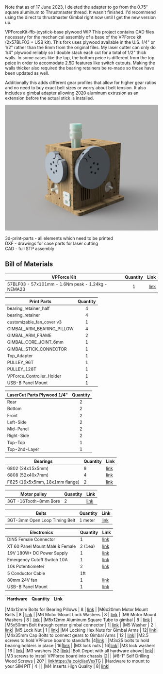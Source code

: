 Note that as of 17 June 2023, I deleted the adapter to go from the 0.75" square aluminum to Thrustmaster thread. It wasn't finished. I'd recommend using the direct to thrustmaster Gimbal right now until I get the new version up.

VPForceKit-ffb-joystick-base plywood WIP
This project contains CAD files necessary for the mechanical assembly of a base of the VPForce kit (2x57BLF03 + USB kit).
This fork uses plywood available in the U.S. 1/4" or 1/2" rather than the 8mm from the original files. My laser cutter can only do 1/4" plywood reliably so I double stack each cut for a total of 1/2" thick walls. In some cases like the top, the bottom peice is different from the top peice in order to accomodate 2.5D features like switch cutouts. Making the walls thicker also required the bearing retainers be re-made so those have been updated as well.

Additionally this adds different gear profiles that allow for higher gear ratios and no need to buy exact belt sizes or worry about belt tension. It also includes a gimbal adapter allowing 2020 aluminum extrusion as an extension before the actual stick is installed. 

![image](new_FFB_VPForce.jpg) 

3d-print-parts - all elements which need to be printed  
DXF - drawings for case parts for laser cutting  
CAD - full STP assembly

## Bill of Materials

| VPForce Kit   | Quantity | Link |
|-------------- |:--------:|-----:|
|57BLF03 - 57x101mm - 1.6Nm peak - 1.24kg - NEMA23|1|[link](https://vpforcecontrols.com/) |

| Print Parts   | Quantity |
| ------------- |:--------:|
|bearing_retainer_half|4|
|bearing_retainer|4|
|customizable_fan_cover v3|1|
|GIMBAL_ARM_BEARING_PILLOW|4|
|GIMBAL_ARM_FRAME|2|
|GIMBAL_CORE_JOINT_6mm|1|
|GIMBAL_STICK_CONNECTOR|1|
|Top_Adapter |1|
|PULLEY_96T|1|
|PULLEY_128T|1|
|VPForce_Controller_Holder|1|
|USB-B Panel Mount |1|

| LaserCut Parts Plywood 1/4"| Quantity |
| -------------- |:--------:|
|Rear|2|
|Bottom|2|
|Front|2|
|Left-Side|2|
|Mid-Panel|2|
|Right-Side|2|
|Top-Top |1|
|Top-2nd-Layer |1|

| Bearings                      | Quantity  | Link |
| ----------------------------- | --------- | ---- |
| 6802 (24x15x5mm)              | 8  |[link](https://www.ebay.com/itm/144972685318) |
| 6808 (52x40x7mm)              | 4  |[link](https://www.ebay.com/itm/131569718806) |
| F625 (16x5x5mm, 18x1mm flange)| 2  |[link](https://www.ebay.com/itm/143709341709) |


| Motor pulley                  | Quantity  | Link |
| ----------------------------- | --------- | ---- |
| 3GT -16Tooth-8mm Bore         | 2  |[link](https://www.ebay.com/itm/225592008473) |

| Belts                  		| Quantity  | Link |
| ----------------------------- | --------- | ---- |
| 3GT-3mm Open Loop Timing Belt | 1 meter|[link](https://www.ebay.com/itm/224467077690?var=523250397611) |

|Electronics                |Quantity | Link|
|---------------------------| -------- | ---- |
|DIN5 Female Connector      | 1  |[link](https://www.digikey.com/en/products/detail/cui-devices/MD-50PL100/500828)|
|XT 60 Panel Mount Male & Female  | 2 (1ea)  |[link](https://a.co/d/0gA4TEY) |
|19V 180W+ DC Power Supply | 1  | [link](https://a.co/d/iy1mMZF)|
|Emergency Cutoff Switch 10A| 1  |[link](https://a.co/d/2vKUG6i) |
|10k Potentiometer          | 2  |[link](https://a.co/d/dEJRBl2) |
|5 Conductor Cable          | 1ft| |
|80mm 24V fan | 1| [link](https://a.co/d/5TQbYCp)|
|USB-B Panel Mount | 1| [link](https://a.co/d/8rjkGPT)|

|Hardware                |Quantity | Link|
|---------------------------| -------- | ---- |

|M4x12mm Bolts for Bearing Pillows  |  8  | [link](https://www.boltdepot.com/Product-Details.aspx?product=13341) |
|M6x20mm Motor Mount Bolts          |  8  | [link](https://www.boltdepot.com/Product-Details.aspx?product=13352) |
|M6 Motor Mount Lock Washers        |  8  | [link](https://www.boltdepot.com/Product-Details.aspx?product=4813) |
|M6 Motor Mount Washers        |  8  | [link](https://www.boltdepot.com/Product-Details.aspx?product=4516) | 
|M5x12mm Aluminum Square Tube to gimbal  | 8 | [link](https://www.boltdepot.com/Product-Details.aspx?product=13344) |
|M5x50mm Bolt through center gimbal connector | 1| [link](https://www.boltdepot.com/Product-Details.aspx?product=13344) |
|M5 Washer |  2 | [link](https://www.boltdepot.com/Product-Details.aspx?product=4515)|
|M5 Lock Nut | 1 | [link](https://www.boltdepot.com/Product-Details.aspx?product=4794)|
|M4 Locking Hex Nuts for Gimbal Arms | 12| [link](https://www.boltdepot.com/Product-Details.aspx?product=4793)|
|M4x35mm Cap Bolts to connect gears to Gimbal Arms | 12 | [link](https://www.boltdepot.com/Product-Details.aspx?product=18949)|
|M2.5 screws to hold VPForce board to standoffs |4|[link](https://www.boltdepot.com/Product-Details.aspx?product=24854) |
|M3x25 bolts to hold bearing holders in place | 16|[link]( https://www.boltdepot.com/Product-Details.aspx?product=18942) |
|M3 lock nuts | 16|[link]( https://www.boltdepot.com/Product-Details.aspx?product=4792)|
|M3 lock washers | 16 | [link](https://www.boltdepot.com/Product-Details.aspx?product=4810)|
|M3 washers |32 |[link](https://www.boltdepot.com/Product-Details.aspx?product=4513)|
|Bolt Depot with all hardware above| [link]([https://www.boltdepot.com/cart/215477](https://www.boltdepot.com/cart/215482))||
|M3 screws to install VPForce board into chassis |2| |
|#8-1" Self Drilling Wood Screws        |  20? | [link](https://a.co/d/aeVexTG)https://a.co/d/aeVexTG |
|Hardware to mount to your SIM PIT | 4 | |
|M4 Inserts High Quality | 8| [link](https://a.co/d/0r7RgK8)|


